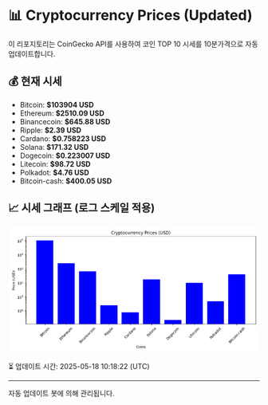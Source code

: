 
# 📊 Cryptocurrency Prices (Updated)

이 리포지토리는 CoinGecko API를 사용하여 코인 TOP 10 시세를 10분가격으로 자동 업데이트합니다.

## 💰 현재 시세
- Bitcoin: **$103904 USD**
- Ethereum: **$2510.09 USD**
- Binancecoin: **$645.88 USD**
- Ripple: **$2.39 USD**
- Cardano: **$0.758223 USD**
- Solana: **$171.32 USD**
- Dogecoin: **$0.223007 USD**
- Litecoin: **$98.72 USD**
- Polkadot: **$4.76 USD**
- Bitcoin-cash: **$400.05 USD**

## 📈 시세 그래프 (로그 스케일 적용)
![Crypto Prices](crypto_prices.png)

⏳ 업데이트 시간: 2025-05-18 10:18:22 (UTC)

---
자동 업데이트 봇에 의해 관리됩니다.
